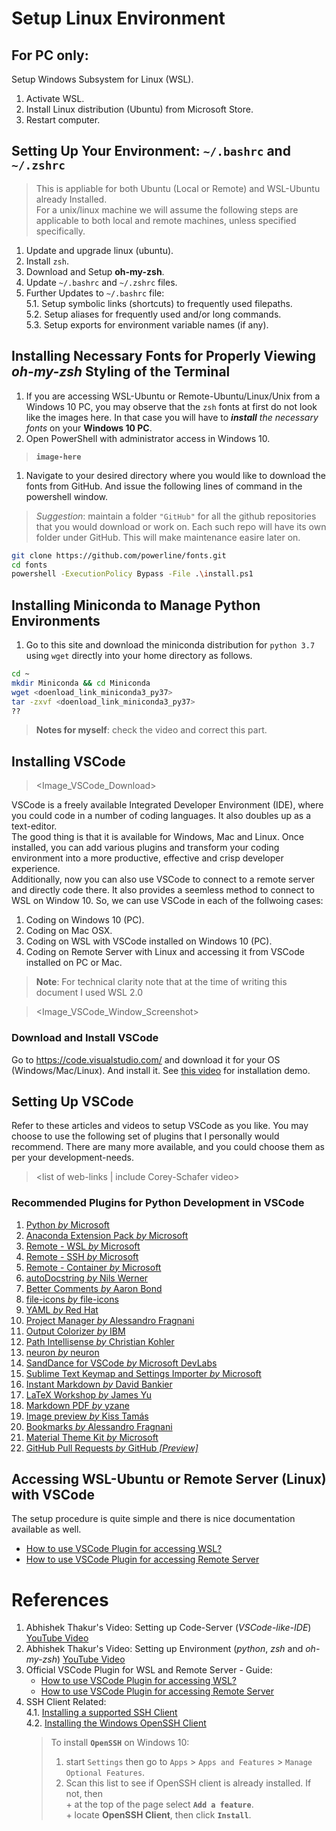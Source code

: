 # Setup Linux Environment
## For PC only:
Setup Windows Subsystem for Linux (WSL).
  1. Activate WSL.
  1. Install Linux distribution (Ubuntu) from Microsoft Store.
  1. Restart computer.

## Setting Up Your Environment: `~/.bashrc` and `~/.zshrc`

>This is appliable for both Ubuntu (Local or Remote) and WSL-Ubuntu 
already Installed.  
For a unix/linux machine we will assume the following steps are 
applicable to both local and remote machines, unless specified 
specifically.  

1. Update and upgrade linux (ubuntu).  
1. Install `zsh`.  
1. Download and Setup **oh-my-zsh**.  
1. Update `~/.bashrc` and `~/.zshrc` files.  
1. Further Updates to `~/.bashrc` file:  
  5.1. Setup symbolic links (shortcuts) to frequently used filepaths.  
  5.2. Setup aliases for frequently used and/or long commands.  
  5.3. Setup exports for environment variable names (if any).  
  
## Installing Necessary Fonts for Properly Viewing _oh-my-zsh_ Styling of the Terminal

1. If you are accessing WSL-Ubuntu or Remote-Ubuntu/Linux/Unix 
from a Windows 10 PC, you may observe that the `zsh` fonts at 
first do not look like the images here. In that case you will 
have to _**install** the necessary fonts_ on your **Windows 10 PC**. 
  1. Open PowerShell with administrator access in Windows 10.  
  > **`image-here`**
  1. Navigate to your desired directory where you would like to 
  download the fonts from GitHub. And issue the following lines 
  of command in the powershell window.  
  
  >_Suggestion_: maintain a folder `"GitHub"` for all the github 
  repositories that you would download or work on. Each such repo 
  will have its own folder under GitHub. This will make maintenance 
  easire later on.
   
  
  ```bash
  git clone https://github.com/powerline/fonts.git
  cd fonts
  powershell -ExecutionPolicy Bypass -File .\install.ps1
  ```

## Installing Miniconda to Manage Python Environments
1. Go to this site and download the miniconda distribution for 
`python 3.7` using `wget` directly into your home directory as follows.  
```bash
cd ~
mkdir Miniconda && cd Miniconda
wget <doenload_link_miniconda3_py37>
tar -zxvf <doenload_link_miniconda3_py37>
??
```
>**Notes for myself**: check the video and correct this part.  

## Installing VSCode
> <Image_VSCode_Download>  

VSCode is a freely available Integrated Developer Environment (IDE), 
where you could code in a number of coding languages. It also doubles 
up as a text-editor.  
The good thing is that it is available for Windows, Mac and Linux. 
Once installed, you can add various plugins and transform your coding 
environment into a more productive, effective and crisp developer 
experience.  
Additionally, now you can also use VSCode to connect to a remote server 
and directly code there. It also provides a seemless method to connect 
to WSL on Window 10. So, we can use VSCode in each of the follwoing cases:  
1. Coding on Windows 10 (PC).
1. Coding on Mac OSX. 
1. Coding on WSL with VSCode installed on Windows 10 (PC). 
1. Coding on Remote Server with Linux and accessing it from VSCode installed on PC or Mac. 

>**Note**: For technical clarity note that at the time of writing this document I 
used WSL 2.0  

> <Image_VSCode_Window_Screenshot>

### Download and Install VSCode
Go to https://code.visualstudio.com/ and download it for your OS (Windows/Mac/Linux). And install it. 
See [this video](#ref) for installation demo.  

## Setting Up VSCode
Refer to these articles and videos to setup VSCode as you like. You may choose to use the following set of plugins that I personally would recommend. There are many more available, and you could choose them as per your development-needs. 
> <list of web-links | include Corey-Schafer video>

### Recommended Plugins for Python Development in VSCode
1. [Python _by_ Microsoft](https://marketplace.visualstudio.com/items?itemName=ms-python.python)
1. [Anaconda Extension Pack _by_ Microsoft](https://marketplace.visualstudio.com/items?itemName=ms-python.anaconda-extension-pack)
1. [Remote - WSL _by_ Microsoft](https://marketplace.visualstudio.com/items?itemName=ms-vscode-remote.remote-wsl)
1. [Remote - SSH _by_ Microsoft](https://marketplace.visualstudio.com/items?itemName=ms-vscode-remote.remote-ssh)
1. [Remote - Container _by_ Microsoft](https://marketplace.visualstudio.com/items?itemName=ms-vscode-remote.remote-containers)
1. [autoDocstring _by_ Nils Werner](https://marketplace.visualstudio.com/items?itemName=njpwerner.autodocstring)
1. [Better Comments _by_ Aaron Bond](https://marketplace.visualstudio.com/items?itemName=aaron-bond.better-comments)
1. [file-icons _by_ file-icons](https://marketplace.visualstudio.com/items?itemName=file-icons.file-icons)
1. [YAML _by_ Red Hat](https://marketplace.visualstudio.com/items?itemName=redhat.vscode-yaml)
1. [Project Manager _by_ Alessandro Fragnani](https://marketplace.visualstudio.com/items?itemName=alefragnani.project-manager)
1. [Output Colorizer _by_ IBM](https://marketplace.visualstudio.com/items?itemName=IBM.output-colorizer)
1. [Path Intellisense _by_ Christian Kohler](https://marketplace.visualstudio.com/items?itemName=christian-kohler.path-intellisense)
1. [neuron _by_ neuron](https://marketplace.visualstudio.com/items?itemName=neuron.neuron-IPE)
1. [SandDance for VSCode _by_ Microsoft DevLabs](https://marketplace.visualstudio.com/items?itemName=msrvida.vscode-sanddance)
1. [Sublime Text Keymap and Settings Importer _by_ Microsoft](https://marketplace.visualstudio.com/items?itemName=ms-vscode.sublime-keybindings)
1. [Instant Markdown _by_ David Bankier](https://marketplace.visualstudio.com/items?itemName=dbankier.vscode-instant-markdown)
1. [LaTeX Workshop _by_ James Yu](https://marketplace.visualstudio.com/items?itemName=James-Yu.latex-workshop)
1. [Markdown PDF _by_ yzane](https://marketplace.visualstudio.com/items?itemName=yzane.markdown-pdf)
1. [Image preview _by_ Kiss Tamás](https://marketplace.visualstudio.com/items?itemName=kisstkondoros.vscode-gutter-preview)
1. [Bookmarks _by_ Alessandro Fragnani](https://marketplace.visualstudio.com/items?itemName=alefragnani.Bookmarks)
1. [Material Theme Kit _by_ Microsoft](https://marketplace.visualstudio.com/items?itemName=ms-vscode.Theme-MaterialKit)
1. [GitHub Pull Requests _by_ GitHub _[Preview]_](https://marketplace.visualstudio.com/items?itemName=GitHub.vscode-pull-request-github)

## Accessing WSL-Ubuntu or Remote Server (Linux) with VSCode
The setup procedure is quite simple and there is nice documentation available as well.  
+ [How to use VSCode Plugin for accessing WSL?](https://code.visualstudio.com/blogs/2019/09/03/wsl2)
+ [How to use VSCode Plugin for accessing Remote Server](https://code.visualstudio.com/blogs/2019/07/25/remote-ssh)


# References

1. Abhishek Thakur's Video: Setting up Code-Server 
(_VSCode-like-IDE_) [YouTube Video](https://youtu.be/ArygUBY0QXw)
1. Abhishek Thakur's Video: Setting up Environment
(_python_, _zsh_ and _oh-my-zsh_) [YouTube Video](https://www.youtube.com/watch?v=N9lo_UxSkWA)
1. Official VSCode Plugin for WSL and Remote Server - Guide:  
   + [How to use VSCode Plugin for accessing WSL?](https://code.visualstudio.com/blogs/2019/09/03/wsl2)
   + [How to use VSCode Plugin for accessing Remote Server](https://code.visualstudio.com/blogs/2019/07/25/remote-ssh)
1. SSH Client Related:  
  4.1. [Installing a supported SSH Client](https://code.visualstudio.com/docs/remote/troubleshooting#_installing-a-supported-ssh-client)  
  4.2. [Installing the Windows OpenSSH Client]()  
     > To install **`OpenSSH`** on Windows 10: 
     >1. start `Settings` then go to `Apps` > `Apps and Features` > `Manage Optional Features`.  
     >1. Scan this list to see if OpenSSH client is already installed. If not, then  
            + at the top of the page select **`Add a feature`**.  
            + locate **OpenSSH Client**, then click **`Install`**.  


